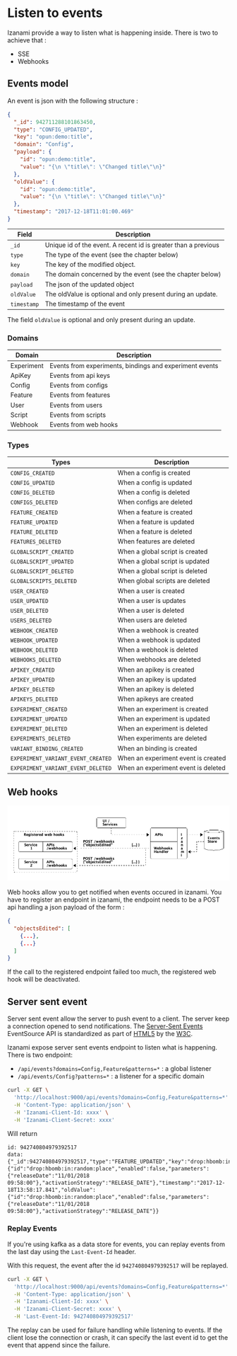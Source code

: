 # Listen to events

Izanami provide a way to listen what is happening inside. There is two to achieve that : 

* SSE 
* Webhooks  

## Events model 

An event is json with the following structure : 

```json
{
  "_id": 942711288101863450,
  "type": "CONFIG_UPDATED",
  "key": "opun:demo:title",
  "domain": "Config",
  "payload": {
    "id": "opun:demo:title",
    "value": "{\n \"title\": \"Changed title\"\n}"
  },
  "oldValue": {
    "id": "opun:demo:title",
    "value": "{\n \"title\": \"Changed title\"\n}"
  },
  "timestamp": "2017-12-18T11:01:00.469"
}	
```

| Field       | Description                                                    |
|-------------|----------------------------------------------------------------|
| `_id`       | Unique id of the event. A recent id is greater than a previous |
| `type`      | The type of the event (see the chapter below)                  |
| `key`       | The key of the modified object.                                |
| `domain`    | The domain concerned by the event (see the chapter below)      |
| `payload`   | The json of the updated object                                 |
| `oldValue`  | The oldValue is optional and only present during an update.    |
| `timestamp` | The timestamp of the event                                     |


The field `oldValue` is optional and only present during an update. 

### Domains 

| Domain     | Description                                             |
|------------|---------------------------------------------------------|
|Experiment  | Events from experiments, bindings and experiment events | 
|ApiKey      | Events from api keys                                    |
|Config      | Events from configs                                     |
|Feature     | Events from features                                    |   
|User        | Events from users                                       |      
|Script      | Events from scripts                                     |    
|Webhook     | Events from web hooks                                   |


### Types

|Types                              | Description                         |
|-----------------------------------|-------------------------------------|
|`CONFIG_CREATED`                   | When a config is created            |
|`CONFIG_UPDATED`                   | When a config is updated            |
|`CONFIG_DELETED`                   | When a config is deleted            |
|`CONFIGS_DELETED`                  | When configs are deleted            |
|`FEATURE_CREATED`                  | When a feature is created           |
|`FEATURE_UPDATED`                  | When a feature is updated           |
|`FEATURE_DELETED`                  | When a feature is deleted           |
|`FEATURES_DELETED`                 | When features are deleted           |
|`GLOBALSCRIPT_CREATED`             | When a global script is created     |
|`GLOBALSCRIPT_UPDATED`             | When a global script is updated     |
|`GLOBALSCRIPT_DELETED`             | When a global script is deleted     |
|`GLOBALSCRIPTS_DELETED`            | When global scripts are deleted     |
|`USER_CREATED`                     | When a user is created              |
|`USER_UPDATED`                     | When a user is updates              |
|`USER_DELETED`                     | When a user is deleted              |
|`USERS_DELETED`                    | When users are deleted              |
|`WEBHOOK_CREATED`                  | When a webhook is created           |
|`WEBHOOK_UPDATED`                  | When a webhook is updated           |
|`WEBHOOK_DELETED`                  | When a webhook is deleted           |
|`WEBHOOKS_DELETED`                 | When webhooks are deleted           |
|`APIKEY_CREATED`                   | When an apikey is created           |
|`APIKEY_UPDATED`                   | When an apikey is updated           |
|`APIKEY_DELETED`                   | When an apikey is deleted           |
|`APIKEYS_DELETED`                  | When apikeys are created            |
|`EXPERIMENT_CREATED`               | When an experiment is created       |
|`EXPERIMENT_UPDATED`               | When an experiment is updated       |
|`EXPERIMENT_DELETED`               | When an experiment is deleted       |
|`EXPERIMENTS_DELETED`              | When experiments are deleted        |
|`VARIANT_BINDING_CREATED`          | When an binding is created          |
|`EXPERIMENT_VARIANT_EVENT_CREATED` | When an experiment event is created |
|`EXPERIMENT_VARIANT_EVENT_DELETED` | When an experiment event is deleted |

## Web hooks 

![Webooks](img/diagrams/events-webhooks.png)

Web hooks allow you to get notified when events occured in izanami. You have to register an endpoint in izanami, 
the endpoint needs to be a POST api handling a json payload of the form : 

```json
{
  "objectsEdited": [
    {...}, 
    {...}
  ]
}
``` 

If the call to the registered endpoint failed too much, the registered web hook will be deactivated. 

## Server sent event

Server sent event allow the server to push event to a client. The server keep a connection opened to send notifications. 
The [Server-Sent Events](https://en.wikipedia.org/wiki/Server-sent_events) EventSource API is standardized as part of [HTML5](https://en.wikipedia.org/wiki/HTML5) by the [W3C](https://en.wikipedia.org/wiki/World_Wide_Web_Consortium).

Izanami expose server sent events endpoint to listen what is happening. 
There is two endpoint: 

* `/api/events?domains=Config,Feature&patterns=*` : a global listener
* `/api/events/Config?patterns=*` : a listener for a specific domain


```bash
curl -X GET \
  'http://localhost:9000/api/events?domains=Config,Feature&patterns=*' \
  -H 'Content-Type: application/json' \
  -H 'Izanami-Client-Id: xxxx' \
  -H 'Izanami-Client-Secret: xxxx' 
```

Will return 

```
id: 942740804979392517
data: {"_id":942740804979392517,"type":"FEATURE_UPDATED","key":"drop:hbomb:in:random:place","domain":"Feature","payload":{"id":"drop:hbomb:in:random:place","enabled":false,"parameters":{"releaseDate":"11/01/2018 09:58:00"},"activationStrategy":"RELEASE_DATE"},"timestamp":"2017-12-18T13:58:17.841","oldValue":{"id":"drop:hbomb:in:random:place","enabled":false,"parameters":{"releaseDate":"11/01/2018 09:58:00"},"activationStrategy":"RELEASE_DATE"}}
```

### Replay Events 

If you're using kafka as a data store for events, you can replay events from the last day using the `Last-Event-Id` header. 

With this request, the event after the id `942740804979392517` will be replayed. 

```bash
curl -X GET \
  'http://localhost:9000/api/events?domains=Config,Feature&patterns=*' \
  -H 'Content-Type: application/json' \
  -H 'Izanami-Client-Id: xxxx' \
  -H 'Izanami-Client-Secret: xxxx' \
  -H 'Last-Event-Id: 942740804979392517' 
```

The replay can be used for failure handling while listening to events. 
If the client lose the connection or crash, it can specify the last event id to get the event that append since the failure.  


